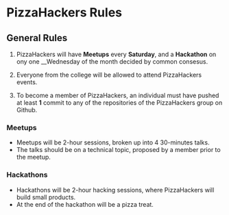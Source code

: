 PizzaHackers Rules
=================

General Rules
-------------

1. PizzaHackers will have __Meetups__ every __Saturday__, and a __Hackathon__ on ony one __Wednesday of the month decided by common consesus.

2. Everyone from the college will be allowed to attend PizzaHackers events.

3. To become a member of PizzaHackers, an individual must have pushed at least __1__ commit to any of the repositories of the PizzaHackers group on Github.

### Meetups

* Meetups will be 2-hour sessions, broken up into 4 30-minutes talks.
* The talks should be on a technical topic, proposed by a member prior to the meetup.

### Hackathons

* Hackathons will be 2-hour hacking sessions, where PizzaHackers will build small products.
* At the end of the hackathon will be a pizza treat.
